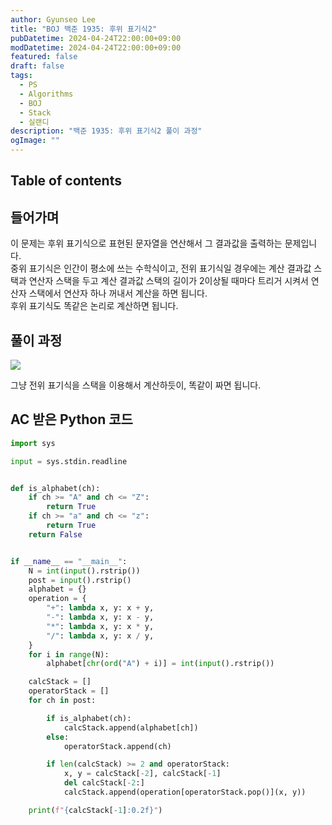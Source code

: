 ```yaml
---
author: Gyunseo Lee
title: "BOJ 백준 1935: 후위 표기식2"
pubDatetime: 2024-04-24T22:00:00+09:00
modDatetime: 2024-04-24T22:00:00+09:00
featured: false
draft: false
tags:
  - PS
  - Algorithms
  - BOJ
  - Stack
  - 실랜디
description: "백준 1935: 후위 표기식2 풀이 과정"
ogImage: ""
---
```


## Table of contents

## 들어가며

이 문제는 후위 표기식으로 표현된 문자열을 연산해서 그 결과값을 출력하는 문제입니다.  
중위 표기식은 인간이 평소에 쓰는 수학식이고, 전위 표기식일 경우에는 계산 결과값 스택과 연산자 스택을 두고 계산 결과값 스택의 길이가 2이상될 때마다 트리거 시켜서 연산자 스택에서 연산자 하나 꺼내서 계산을 하면 됩니다.  
후위 표기식도 똑같은 논리로 계산하면 됩니다.

## 풀이 과정

![](https://res.cloudinary.com/gyunseo-blog/image/upload/f_auto/v1713963958/image_owpqsx.png)

그냥 전위 표기식을 스택을 이용해서 계산하듯이, 똑같이 짜면 됩니다.

## AC 받은 Python 코드

```python
import sys

input = sys.stdin.readline


def is_alphabet(ch):
    if ch >= "A" and ch <= "Z":
        return True
    if ch >= "a" and ch <= "z":
        return True
    return False


if __name__ == "__main__":
    N = int(input().rstrip())
    post = input().rstrip()
    alphabet = {}
    operation = {
        "+": lambda x, y: x + y,
        "-": lambda x, y: x - y,
        "*": lambda x, y: x * y,
        "/": lambda x, y: x / y,
    }
    for i in range(N):
        alphabet[chr(ord("A") + i)] = int(input().rstrip())

    calcStack = []
    operatorStack = []
    for ch in post:

        if is_alphabet(ch):
            calcStack.append(alphabet[ch])
        else:
            operatorStack.append(ch)

        if len(calcStack) >= 2 and operatorStack:
            x, y = calcStack[-2], calcStack[-1]
            del calcStack[-2:]
            calcStack.append(operation[operatorStack.pop()](x, y))

    print(f"{calcStack[-1]:0.2f}")

```
